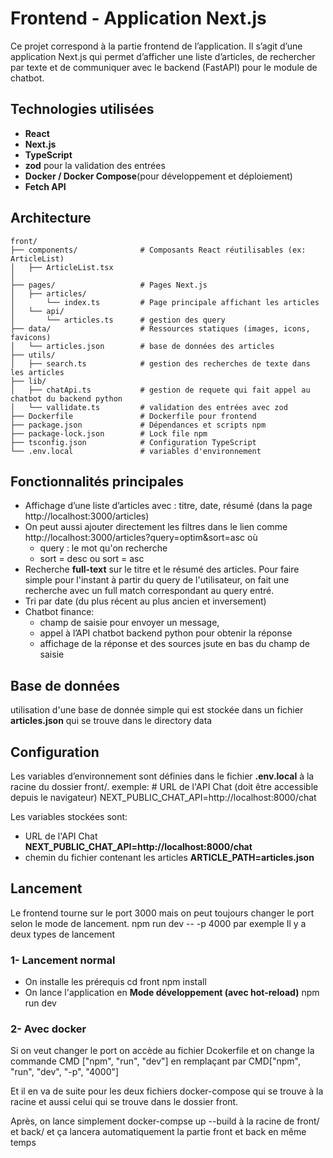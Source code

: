 # Frontend - Application Next.js
Ce projet correspond à la partie frontend de l’application.
Il s’agit d’une application Next.js qui permet d’afficher une liste d’articles, de rechercher par texte et de communiquer avec le backend (FastAPI) pour le module de chatbot.

## Technologies utilisées
- **React**
- **Next.js**
- **TypeScript**
- **zod** pour la validation des entrées
- **Docker / Docker Compose**(pour développement et déploiement)
- **Fetch API**

## Architecture
```
front/
├── components/              # Composants React réutilisables (ex: ArticleList)
│   ├── ArticleList.tsx
│   
├── pages/                   # Pages Next.js
│   ├── articles/           
│       └── index.ts         # Page principale affichant les articles
│   └── api/            
│       └── articles.ts      # gestion des query
├── data/                    # Ressources statiques (images, icons, favicons)
│   └── articles.json        # base de données des articles
├── utils/             
│   ├── search.ts            # gestion des recherches de texte dans les articles
├── lib/             
│   ├── chatApi.ts           # gestion de requete qui fait appel au chatbot du backend python
│   └── vallidate.ts         # validation des entrées avec zod
├── Dockerfile               # Dockerfile pour frontend
├── package.json             # Dépendances et scripts npm
├── package-lock.json        # Lock file npm
├── tsconfig.json            # Configuration TypeScript
└── .env.local               # variables d'environnement

```

## Fonctionnalités principales
- Affichage d’une liste d’articles avec : titre, date, résumé (dans la page http://localhost:3000/articles)
- On peut aussi ajouter directement les filtres dans le lien comme
http://localhost:3000/articles?query=optim&sort=asc
où 
    - query : le mot qu'on recherche 
    - sort = desc ou sort = asc
- Recherche **full-text** sur le titre et le résumé des articles. Pour faire simple pour l'instant à partir du query de l'utilisateur, on fait une recherche avec un full match correspondant au query entré.
- Tri par date (du plus récent au plus ancien et inversement)
- Chatbot finance: 
    - champ de saisie pour envoyer un message, 
    - appel à l’API chatbot backend python pour obtenir la réponse
    - affichage de la réponse et des sources jsute en bas du champ de saisie

## Base de données
utilisation d'une base de donnée simple qui est stockée dans un fichier **articles.json** qui se trouve dans le directory data

## Configuration
Les variables d’environnement sont définies dans le fichier **.env.local** à la racine du dossier front/.
exemple:
\# URL de l'API Chat (doit être accessible depuis le navigateur)
NEXT_PUBLIC_CHAT_API=http://localhost:8000/chat

Les variables stockées sont:
- URL de l'API Chat **NEXT_PUBLIC_CHAT_API=http://localhost:8000/chat**
- chemin du fichier contenant les articles  **ARTICLE_PATH=articles.json**


## Lancement
Le frontend tourne sur le port 3000 mais on peut toujours changer le port selon le mode de lancement.
npm run dev -- -p 4000
par exemple
Il y a deux types de lancement
### 1- Lancement normal
- On installe les prérequis 
cd front
npm install
- On lance l'application en **Mode développement (avec hot-reload)**
npm run dev
### 2- Avec docker
Si on veut changer le port on accède au fichier Dcokerfile et on change la commande
CMD ["npm", "run", "dev"]
en remplaçant par  CMD["npm", "run", "dev", "-p", "4000"]

Et il en va de suite pour les deux fichiers docker-compose qui se trouve à la racine et aussi celui qui se trouve dans le dossier front.


Après, on lance simplement docker-compse up --build à la racine de front/ et back/ et ça lancera automatiquement la partie front et back en même temps  

